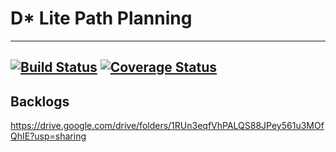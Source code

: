# D* Lite Path Planning
---
[![Build Status](https://travis-ci.com/ykwang11/ENPM808X_Midterm-Project_D-Star-Lite-Path-Planning.svg?branch=master)](https://travis-ci.com/ykwang11/ENPM808X_Midterm-Project_D-Star-Lite-Path-Planning)
[![Coverage Status](https://coveralls.io/repos/github/ykwang11/ENPM808X_Midterm-Project_D-Star-Lite-Path-Planning/badge.svg)](https://coveralls.io/github/ykwang11/ENPM808X_Midterm-Project_D-Star-Lite-Path-Planning)
---
## Backlogs
https://drive.google.com/drive/folders/1RUn3eqfVhPALQS88JPey561u3MOfQhIE?usp=sharing
